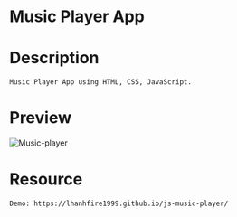 # Music Player App

# Description

    Music Player App using HTML, CSS, JavaScript.

# Preview
![Music-player](https://user-images.githubusercontent.com/68579816/155872052-558e961c-3366-4623-8366-c93716dfccdf.png "Music Player App using HTML, CSS, JavaScript.")

# Resource 
    Demo: https://lhanhfire1999.github.io/js-music-player/
